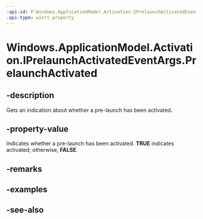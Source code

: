----api-id: P:Windows.ApplicationModel.Activation.IPrelaunchActivatedEventArgs.PrelaunchActivated
-api-type: winrt property
---<!-- Property syntaxpublic bool PrelaunchActivated { get; }--># Windows.ApplicationModel.Activation.IPrelaunchActivatedEventArgs.PrelaunchActivated## -descriptionGets an indication about whether a pre-launch has been activated.## -property-valueIndicates whether a pre-launch has been activated. **TRUE** indicates activated; otherwise, **FALSE**.## -remarks## -examples## -see-also